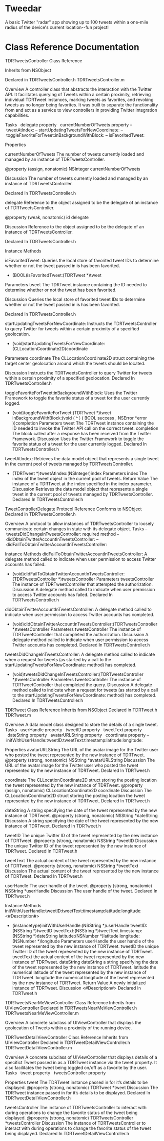 Tweedar
=======

A basic Twitter "radar" app showing up to 100 tweets within a one-mile radius of the device's current location--fun project!


Class Reference Documentation
=============================

TDRTweetsController Class Reference

Inherits from
NSObject

Declared in
TDRTweetsController.h
TDRTweetsController.m

Overview
A controller class that abstracts the interaction with the Twitter API. It facilitates querying of Tweets within a certain proximity, retrieving individual TDRTweet instances, marking tweets as favorites, and revoking tweets as no longer being favorites. It was built to separate the functionality from and act as a service to view controllers in providing Twitter integration capabilities.

Tasks
		  delegate property
		  currentNumberOfTweets property
		– tweetAtIndex:
		– startUpdatingTweetsForNewCoordinate:
		– toggleFavoriteForTweet:inBackgroundWithBlock:
		– isFavoritedTweet:

Properties

currentNumberOfTweets
The number of tweets currently loaded and managed by an instance of TDRTweetsController.

@property (assign, nonatomic) NSInteger currentNumberOfTweets

Discussion
The number of tweets currently loaded and managed by an instance of TDRTweetsController.

Declared In
TDRTweetsController.h

delegate
Reference to the object assigned to be the delegate of an instance of TDRTweetsController.

@property (weak, nonatomic) id<TweetControllerDelegate> delegate

Discussion
Reference to the object assigned to be the delegate of an instance of TDRTweetsController.

Declared In
TDRTweetsController.h

Instance Methods

isFavoritedTweet:
Queries the local store of favorited tweet IDs to determine whether or not the tweet passed in is has been favorited.

- (BOOL)isFavoritedTweet:(TDRTweet *)tweet

Parameters
tweet
The TDRTweet instance containing the ID needed to determine whether or not the tweet has been favorited.

Discussion
Queries the local store of favorited tweet IDs to determine whether or not the tweet passed in is has been favorited.

Declared In
TDRTweetsController.h

startUpdatingTweetsForNewCoordinate:
Instructs the TDRTweetsController to query Twitter for tweets within a certain proximity of a specified geolocation.
- (void)startUpdatingTweetsForNewCoordinate:(CLLocationCoordinate2D)coordinate

Parameters
coordinate
The CLLocationCoordinate2D struct containing the target center geolocation around which the tweets should be located.

Discussion
Instructs the TDRTweetsController to query Twitter for tweets within a certain proximity of a specified geolocation.
Declared In
TDRTweetsController.h

toggleFavoriteForTweet:inBackgroundWithBlock:
Uses the Twitter Framework to toggle the favorite status of a tweet for the user currently logged.
- (void)toggleFavoriteForTweet:(TDRTweet *)tweet inBackgroundWithBlock:(void ( ^ ) ( BOOL success , NSError *error ))completion
Parameters
tweet
The TDRTweet instance containing the ID needed to invoke the Twitter API call on the correct tweet.
completion
The block called after a response has been received from the Twitter Framework.
Discussion
Uses the Twitter Framework to toggle the favorite status of a tweet for the user currently logged.
Declared In
TDRTweetsController.h

tweetAtIndex:
Retrieves the data model object that represents a single tweet in the current pool of tweets managed by TDRTweetsController.
- (TDRTweet *)tweetAtIndex:(NSInteger)index
Parameters
index
The index of the tweet object in the current pool of tweets.
Return Value
The instance of a TDRTweet at the index specified in the index parameter.
Discussion
Retrieves the data model object that represents a single tweet in the current pool of tweets managed by TDRTweetsController.
Declared In
TDRTweetsController.h



TweetControllerDelegate Protocol Reference
Conforms to
NSObject
Declared in
TDRTweetsController.h

Overview
A protocol to allow instances of TDRTweetsController to loosely communicate certain changes in state with its delegate object.
Tasks
		– tweetsDidChangeInTweetsController: required method
		– didObtainTwitterAccountInTweetsController:
		– didFailToObtainTwitterAccountInTweetsController:

Instance Methods
didFailToObtainTwitterAccountInTweetsController:
A delegate method called to indicate when user permission to access Twitter accounts has failed.
- (void)didFailToObtainTwitterAccountInTweetsController:(TDRTweetsController *)tweetsController
Parameters
tweetsController
The instance of TDRTweetController that attempted the authorization.
Discussion
A delegate method called to indicate when user permission to access Twitter accounts has failed.
Declared In
TDRTweetsController.h

didObtainTwitterAccountInTweetsController:
A delegate method called to indicate when user permission to access Twitter accounts has completed.
- (void)didObtainTwitterAccountInTweetsController:(TDRTweetsController *)tweetsController
Parameters
tweetsController
The instance of TDRTweetController that completed the authorization.
Discussion
A delegate method called to indicate when user permission to access Twitter accounts has completed.
Declared In
TDRTweetsController.h

tweetsDidChangeInTweetsController:
A delegate method called to indicate when a request for tweets (as started by a call to the startUpdatingTweetsForNewCoordinate: method) has completed.
- (void)tweetsDidChangeInTweetsController:(TDRTweetsController *)tweetsController
Parameters
tweetsController
The instance of TDRTweetController that completed the query.
Discussion
A delegate method called to indicate when a request for tweets (as started by a call to the startUpdatingTweetsForNewCoordinate: method) has completed.
Declared In
TDRTweetsController.h





TDRTweet Class Reference
Inherits from
NSObject
Declared in
TDRTweet.h
TDRTweet.m

Overview
A data model class designed to store the details of a single tweet.
Tasks
		  userHandle property
		  tweetID property
		  tweetText property
		  dateString property
		  avatarURLString property
		  coordinate property
		– initWithUserHandle:tweetID:tweetText:timestamp:latitude:longitude:

Properties
avatarURLString
The URL of the avatar image for the Twitter user who posted the tweet represented by the new instance of TDRTweet.
@property (strong, nonatomic) NSString *avatarURLString
Discussion
The URL of the avatar image for the Twitter user who posted the tweet represented by the new instance of TDRTweet.
Declared In
TDRTweet.h

coordinate
The CLLocationCoordinate2D struct storing the posting location the tweet represented by the new instance of TDRTweet.
@property (assign, nonatomic) CLLocationCoordinate2D coordinate
Discussion
The CLLocationCoordinate2D struct storing the posting location the tweet represented by the new instance of TDRTweet.
Declared In
TDRTweet.h

dateString
A string specifying the date of the tweet represented by the new instance of TDRTweet.
@property (strong, nonatomic) NSString *dateString
Discussion
A string specifying the date of the tweet represented by the new instance of TDRTweet.
Declared In
TDRTweet.h

tweetID
The unique Twitter ID of the tweet represented by the new instance of TDRTweet.
@property (strong, nonatomic) NSString *tweetID
Discussion
The unique Twitter ID of the tweet represented by the new instance of TDRTweet.
Declared In
TDRTweet.h

tweetText
The actual content of the tweet represented by the new instance of TDRTweet.
@property (strong, nonatomic) NSString *tweetText
Discussion
The actual content of the tweet represented by the new instance of TDRTweet.
Declared In
TDRTweet.h

userHandle
The user handle of the tweet.
@property (strong, nonatomic) NSString *userHandle
Discussion
The user handle of the tweet.
Declared In
TDRTweet.h


Instance Methods
initWithUserHandle:tweetID:tweetText:timestamp:latitude:longitude:
<#Description#>
- (instancetype)initWithUserHandle:(NSString *)userHandle tweetID:(NSString *)tweetID tweetText:(NSString *)tweetText timestamp:(NSString *)dateString latitude:(NSNumber *)latitude longitude:(NSNumber *)longitude
Parameters
userHandle
the user handle of the tweet represented by the new instance of TDRTweet.
tweetID
the unique Twitter ID of the tweet represented by the new instance of TDRTweet.
tweetText
the actual content of the tweet represented by the new instance of TDRTweet.
dateString
dateString a string specifying the date of the tweet represented by the new instance of TDRTweet.
latitude
the numerical latitude of the tweet represented by the new instance of TDRTweet.
longitude
the numerical longitude of the tweet represented by the new instance of TDRTweet.
Return Value
A newly initialized instance of TDRTweet.
Discussion
<#Description#>
Declared In
TDRTweet.h



TDRTweetsNearMeViewController Class Reference
Inherits from
UIViewController
Declared in
TDRTweetsNearMeViewController.h
TDRTweetsNearMeViewController.m

Overview
A concrete subclass of UIViewController that displays the geolocation of Tweets within a proximity of the running device.


TDRTweetDetailViewController Class Reference
Inherits from
UIViewController
Declared in
TDRTweetDetailViewController.h
TDRTweetDetailViewController.m

Overview
A concrete subclass of UIViewController that displays details of a specifict Tweet passed in as a TDRTweet instance via the tweet property. It also facilitates the tweet being toggled on/off as a favorite by the user.
Tasks
		  tweet property
		  tweetsController property

Properties
tweet
The TDRTweet instance passed in for it’s details to be displayed.
@property (strong, nonatomic) TDRTweet *tweet
Discussion
The TDRTweet instance passed in for it’s details to be displayed.
Declared In
TDRTweetDetailViewController.h

tweetsController
The instance of TDRTweetsController to interact with during operations to change the favorite status of the tweet being displayed.
@property (strong, nonatomic) TDRTweetsController *tweetsController
Discussion
The instance of TDRTweetsController to interact with during operations to change the favorite status of the tweet being displayed.
Declared In
TDRTweetDetailViewController.h


